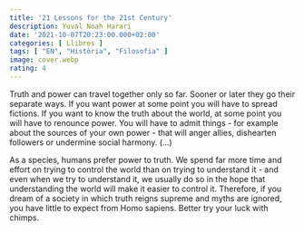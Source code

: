```yaml
---
title: '21 Lessons for the 21st Century'
description: Yuval Noah Harari
date: '2021-10-07T20:23:00.000+02:00'
categories: [ Llibres ]
tags: [ "EN", "Història", "Filosofia" ]
image: cover.webp
rating: 4
---
```


Truth and power can travel together only so far. Sooner or later they go their separate ways. If you want power at some point you will have to spread fictions. If you want to know the truth about the world, at some point you will have to renounce power. You will have to admit things - for example about the sources of your own power - that will anger allies, dishearten followers or undermine social harmony. (...)

As a species, humans prefer power to truth. We spend far more time and effort on trying to control the world than on trying to understand it - and even when we try to understand it, we usually do so in the hope that understanding the world will make it easier to control it. Therefore, if you dream of a society in which truth reigns supreme and myths are ignored, you have little to expect from Homo sapiens. Better try your luck with chimps. 
